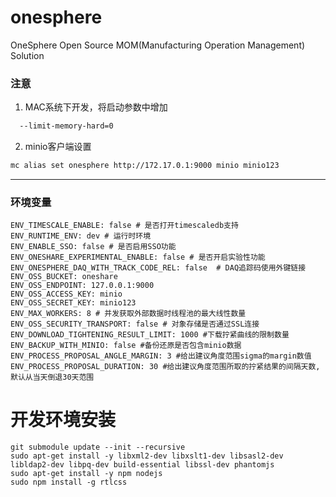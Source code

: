 # onesphere

OneSphere Open Source MOM(Manufacturing Operation Management) Solution

### 注意

1. MAC系统下开发，将启动参数中增加

```bash
  --limit-memory-hard=0
  ```

2. minio客户端设置

```bash
mc alias set onesphere http://172.17.0.1:9000 minio minio123 
```

--------------------

### 环境变量

```shell
ENV_TIMESCALE_ENABLE: false # 是否打开timescaledb支持
ENV_RUNTIME_ENV: dev # 运行时环境
ENV_ENABLE_SSO: false # 是否启用SSO功能
ENV_ONESHARE_EXPERIMENTAL_ENABLE: false # 是否开启实验性功能
ENV_ONESPHERE_DAQ_WITH_TRACK_CODE_REL: false  # DAQ追踪码使用外键链接
ENV_OSS_BUCKET: oneshare
ENV_OSS_ENDPOINT: 127.0.0.1:9000
ENV_OSS_ACCESS_KEY: minio
ENV_OSS_SECRET_KEY: minio123
ENV_MAX_WORKERS: 8 # 并发获取外部数据时线程池的最大线性数量
ENV_OSS_SECURITY_TRANSPORT: false # 对象存储是否通过SSL连接
ENV_DOWNLOAD_TIGHTENING_RESULT_LIMIT: 1000 #下载拧紧曲线的限制数量
ENV_BACKUP_WITH_MINIO: false #备份还原是否包含minio数据
ENV_PROCESS_PROPOSAL_ANGLE_MARGIN: 3 #给出建议角度范围sigma的margin数值
ENV_PROCESS_PROPOSAL_DURATION: 30 #给出建议角度范围所取的拧紧结果的间隔天数,默认从当天倒退30天范围
```

# 开发环境安装

```shell
git submodule update --init --recursive
sudo apt-get install -y libxml2-dev libxslt1-dev libsasl2-dev libldap2-dev libpq-dev build-essential libssl-dev phantomjs
sudo apt-get install -y npm nodejs
sudo npm install -g rtlcss
```